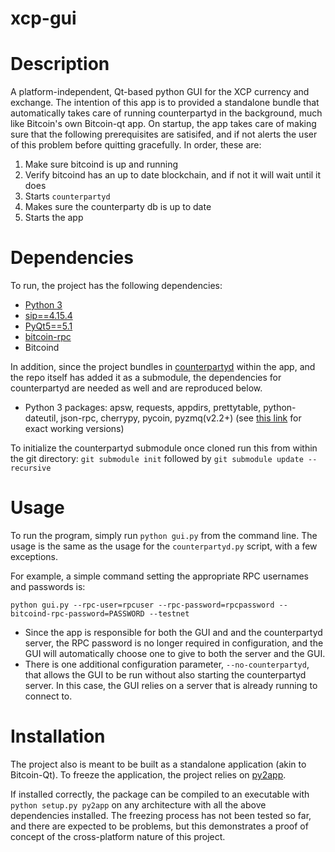 xcp-gui
=======
# Description
A platform-independent, Qt-based python GUI for the XCP currency and exchange.
The intention of this app is to provided a standalone bundle that automatically takes care of running counterpartyd
in the background, much like Bitcoin's own Bitcoin-qt app. On startup, the app takes care of making sure that the
following prerequisites are satisifed, and if not alerts the user of this problem before quitting gracefully. In order,
these are:

1. Make sure bitcoind is up and running
2. Verify bitcoind has an up to date blockchain, and if not it will wait until it does
3. Starts ```counterpartyd```
4. Makes sure the counterparty db is up to date
5. Starts the app

# Dependencies
To run, the project has the following dependencies:
* [Python 3](http://python.org)
* [sip==4.15.4](http://www.riverbankcomputing.com/software/sip/download)
* [PyQt5==5.1](http://www.riverbankcomputing.com/software/pyqt/download5)
* [bitcoin-rpc](https://github.com/jgarzik/python-bitcoinrpc)
* Bitcoind

In addition, since the project bundles in [counterpartyd](https://github.com/PhantomPhreak/counterpartyd) within the
app, and the repo itself has added it as a submodule, the dependencies for counterpartyd are needed as well and
are reproduced below.
* Python 3 packages: apsw, requests, appdirs, prettytable, python-dateutil, json-rpc, cherrypy, pycoin, pyzmq(v2.2+) (see [this link](https://github.com/xnova/counterpartyd_build/blob/master/dist/reqs.txt) for exact working versions)

To initialize the counterpartyd submodule once cloned run this from within the git directory:
```git submodule init``` followed by ```git submodule update --recursive```

# Usage
To run the program, simply run `python gui.py` from the command line. The usage is the same as the usage for the
`counterpartyd.py` script, with a few exceptions.


For example, a simple command setting the appropriate RPC usernames and passwords is:

```python gui.py --rpc-user=rpcuser --rpc-password=rpcpassword --bitcoind-rpc-password=PASSWORD --testnet```

* Since the app is responsible for both the GUI and and the counterpartyd server, the RPC password is no longer required in configuration,
and the GUI will automatically choose one to give to both the server and the GUI.
* There is one additional configuration parameter, ``--no-counterpartyd``, that allows the GUI to be run without also
starting the counterpartyd server. In this case, the GUI relies on a server that is already running to connect to.

# Installation
The project also is meant to be built as a standalone application (akin to Bitcoin-Qt). To freeze the application,
the project relies on [py2app](https://pypi.python.org/pypi/py2app/).

If installed correctly, the package can be compiled to an executable with `python setup.py py2app` on any architecture
with all the above dependencies installed. The freezing process has not been tested so far, and there are expected to be
problems, but this demonstrates a proof of concept of the cross-platform nature of this project.
